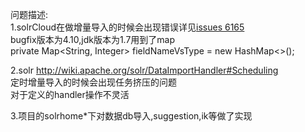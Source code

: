 问题描述:<br/>
1.solrCloud在做增量导入的时候会出现错误详见<a href="https://issues.apache.org/jira/browse/SOLR-6165">issues 6165</a><br/>
	bugfix版本为4.10,jdk版本为1.7用到了map<br/>
	 private Map<String, Integer> fieldNameVsType = new HashMap<>();<br/>
	 
2.solr http://wiki.apache.org/solr/DataImportHandler#Scheduling<br/>
	定时增量导入的时候会出现任务挤压的问题<br/>
	对于定义的handler操作不灵活<br/>
	
3.项目的solrhome*下对数据db导入,suggestion,ik等做了实现<br/>
	